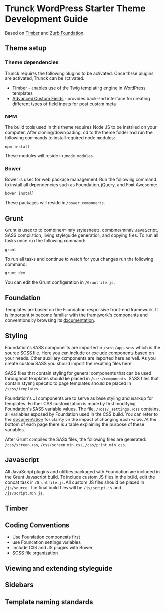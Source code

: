 # Trunck WordPress Starter Theme Development Guide
Based on [Timber](https://github.com/timber/timber) and [Zurb Foundation](http://foundation.zurb.com/sites/docs/).

## Theme setup

### Theme dependencies
Trunck requires the following plugins to be activated. Once these plugins are activated, Trunck can be activated.
- [Timber](https://wordpress.org/plugins/timber-library/) - enables use of the Twig templating engine in WordPress templates
- [Advanced Custom Fields](https://wordpress.org/plugins/advanced-custom-fields/) - provides back-end interface for creating different types of field inputs for post custom meta

### NPM
The build tools used in this theme requires Node JS to be installed on your computer. After cloning/downloading, cd to the theme folder and run the following commands to install required node modules:
```shell
npm install
```
These modules will reside in ```/node_modules```.
### Bower
Bower is used for web package management. Run the following command to install all dependencies such as Foundation, jQuery, and Font Awesome:
```shell
bower install
```
These packages will reside in ```/bower_components```.

## Grunt
Grunt is used to to combine/minify stylesheets, combine/minify JavaScript, SASS compilation, living styleguide generation, and copying files. To run all tasks once run the following command:
```shell
grunt
```
To run all tasks and continue to watch for your changes run the following command:
```shell
grunt dev
```
You can edit the Grunt configuration in ```/Gruntfile.js```.

## Foundation
Templates are based on the Foundation responsive front-end framework. It is important to become familiar with the framework's components and conventions by browsing its [documentation](http://foundation.zurb.com/sites/docs/). 

## Styling
Foundation's SASS components are imported in ```/scss/app.scss``` which is the source SCSS file. Here you can include or exclude components based on your needs. Other auxiliary components are imported here as well. As you create custom SASS you should import the resulting files here.

SASS files that contain styling for general components that can be used throughout templates should be placed in ```/scss/components```. SASS files that contain styling specific to page templates should be placed in ```/scss/templates```. 

Foundation's UI components are to serve as base styling and markup for templates. Further CSS customization is made by first modifying Foundation's SASS variable values. The file, ```/scss/_settings.scss``` contains, all variables exposed by Foundation used in the CSS build. You can refer to the [documentation](http://foundation.zurb.com/sites/docs/) for clarity on the impact of changing each value. At the bottom of each page there is a table explaining the purpose of these variables.

After Grunt compiles the SASS files, the following files are generated: ```/css/screen.css```, ```/css/screen.min.css```, ```/css/print.min.css```.
## JavaScript
All JavaScript plugins and utilities packaged with Foundation are included in the Grunt Javascript build. To include custom JS files in the build, edit the concat task in ```/Gruntfile.js```. All custom JS files should be placed in ```/js/source```. The final build files will be ```/js/script.js``` and ```/js/script.min.js```.

## Timber


## Coding Conventions

- Use Foundation components first
- use Foundation settings variables
- Include CSS and JS plugins with Bower
- SCSS file organization


## Viewing and extending styleguide


## Sidebars


## Template naming standards